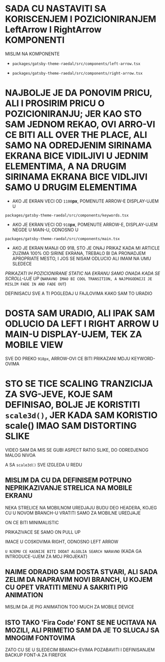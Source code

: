 # SADA CU NASTAVITI SA KORISCENJEM I POZICIONIRANJEM LeftArrow I RightArrow KOMPONENTI

MISLIM NA KOMPONENTE

- `packages/gatsby-theme-raedal/src/components/left-arrow.tsx`

- `packages/gatsby-theme-raedal/src/components/right-arrow.tsx`

# NAJBOLJE JE DA PONOVIM PRICU, ALI I PROSIRIM PRICU O POZICIONIRANJU; JER KAO STO SAM JEDNOM REKAO, OVI ARRO-VI CE BITI ALL OVER THE PLACE, ALI SAMO NA ODREDJENIM SIRINAMA EKRANA BICE VIDILJIVI U JEDNIM ELEMENTIMA, A NA DRUGIM SIRINAMA EKRANA BICE VIDLJIVI SAMO U DRUGIM ELEMENTIMA

- AKO JE EKRAN VECI OD `1100`**px**, POMENUTE ARROW-E DISPLAY-UJEM U

`packages/gatsby-theme-raedal/src/components/keywords.tsx`

- AKO JE EKRAN VECI OD `918`**px**, POMENUTE ARROW-E, DISPLAY-UJEM NEGDE U MAIN-U, ODNOSNO U

`packages/gatsby-theme-raedal/src/components/main.tsx`

- AKO JE EKRAN MANJI OD 918, STO JE ONAJ PRIKAZ KADA MI ARTICLE ZUZIMA 100% OD SIRINE EKRANA, TREBALO BI DA PRONADJEM APROPRIATE MESTO, I JOS SE NISAM ODLUCIO ALI IMAM NA UMU SLEDECE

*PRIKAZATI IH POZICIONIRANE STATIC NA EKRANU SAMO ONADA KADA SE SCROLL-UJE UP* (`NARAVNO IMAO BI COOL TRANSITION, A NAJPOGODNIJI JE MISLIM FADE IN AND FADE OUT`)

DEFINISACU SVE A TI POGLEDAJ U FAJLOVIMA KAKO SAM TO URADIO

# DOSTA SAM URADIO, ALI IPAK SAM ODLUCIO DA LEFT I RIGHT ARROW U MAIN-U DISPLAY-UJEM, TEK ZA MOBILE VIEW

SVE DO PREKO `918px`, ARROW-OVI CE BITI PRIKAZANI MDJU KEYWORD-OVIMA

# STO SE TICE SCALING TRANZICIJA ZA SVG-JEVE, KOJE SAM DEFINISAO, BOLJE JE KORISTITI `scale3d()`, JER KADA SAM KORISTIO scale() IMAO SAM DISTORTING SLIKE

VIDEO SAM DA MIS SE GUBI ASPECT RATIO SLIKE, DO ODREDJENOG MALOG NIVOA

A SA `scale3d()` SVE IZGLEDA U REDU

## MISLIM DA CU DA DEFINISEM POTPUNO NEPRIKAZIVANJE STRELICA NA MOBILE EKRANU

NEKA STRELICE NA MOBILNOM UREDJAJU BUDU DEO HEADERA, KOJEG CU U NOVOM BRANCH-U VRATITI SAMO ZA MOBILNE UREDJAJE

ON CE BITI MINIMALISTIC

PRIKAZIVACE SE SAMO ON PULL UP

IMACE U COSKOVIMA RIGHT, ODNOSNO LEFT ARROW

`U NJEMU CE KASNIJE BITI DODAT ALGOLIA SEARCH NARAVNO` (KADA GA INTRODUCE-UJEM ZA MOJ PROJEKAT)

## NAIME ODRADIO SAM DOSTA STVARI, ALI SADA ZELIM DA NAPRAVIM NOVI BRANCH, U KOJEM CU OPET VRATITI MENU A SAKRITI PIG ANIMATION

MISLIM DA JE PIG ANIMATION TOO MUCH ZA MOBILE DEVICE

## ISTO TAKO 'Fira Code' FONT SE NE UCITAVA NA MOZILI, ALI PRIMETIO SAM DA JE TO SLUCAJ SA MNOGIM FONTOVIMA

ZATO CU SE U SLEDECIM BRANCH-EVIMA POZABAVITI I DEFINISANJEM BACKUP FONT-A ZA FIREFOX

